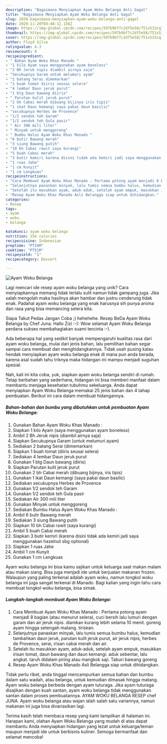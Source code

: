 ```yaml
---
description: "Bagaimana Menyiapkan Ayam Woku Belanga Anti Gagal"
title: "Bagaimana Menyiapkan Ayam Woku Belanga Anti Gagal"
slug: 2658-bagaimana-menyiapkan-ayam-woku-belanga-anti-gagal
date: 2020-11-20T04:48:11.156Z
image: https://img-global.cpcdn.com/recipes/597b9bf7c2df5e58/751x532cq70/ayam-woku-belanga-foto-resep-utama.jpg
thumbnail: https://img-global.cpcdn.com/recipes/597b9bf7c2df5e58/751x532cq70/ayam-woku-belanga-foto-resep-utama.jpg
cover: https://img-global.cpcdn.com/recipes/597b9bf7c2df5e58/751x532cq70/ayam-woku-belanga-foto-resep-utama.jpg
author: Floyd Silva
ratingvalue: 4.3
reviewcount: 8
recipeingredient:
- " Bahan Ayam Woku Khas Manado "
- "1 kilo Ayam saya menggunakan ayam boneless"
- "2 Bh Jeruk nipis diambil airnya saja"
- "Secukupnya Garam untuk melumuri ayam"
- "2 batang Serai dimemarkan"
- "1 buah tomat diiris seusai selera"
- "4 lembar Daun jeruk purut"
- "1 btg Daun bawang diiris"
- " Parutan kulit jeruk purut"
- "2 bh Cabai merah dibuang bijinya iris tipis"
- "1 ikat Daun kemangi saya pakai daun basilic"
- "secukupnya Herbes de Provence"
- "1/2 sendok teh Garam"
- "1/2 sendok teh Gula pasir"
- " Air 300 mili liter"
- " Minyak untuk menggoreng"
- " Bumbu Halus Ayam Woku Khas Manado "
- "6 butir Bawang merah"
- "3 siung Bawang putih"
- "10 bh Cabai rawit saya kurangi"
- "5 buah Cabai merah"
- "3 butir kemiri karena disini tidak ada kemiri jadi saya menggunakan hazelnut sbg optional"
- "1 ruas Jahe"
- "1 cm Kunyit"
- "1 cm Lengkuas"
recipeinstructions:
- "Cara Membuat Ayam Woku Khas Manado : Pertama potong ayam menjadi 8 bagian (atau menurut selera), cuci bersih lalu lumuri dengan garam dan air jeruk nipis. diamkan kurang lebih selama 10 menit. goreng ayam hingga setengah matang. tiriskan."
- "Selanjutnya panaskan minyak, lalu tumis semua bumbu halus, kemudian tambahkan daun jeruk, parutan kulit jeruk purut, air jeruk nipis, herbes de Provence, serai, irisan cabai merah dan air."
- "Setelah itu masukkan ayam, aduk-aduk, setelah ayam empuk, masukkan irisan tomat, daun bawang dan daun kemangi. aduk sebentar, lalu angkat. taruh didalam piring atau mangkok saji. Taburi bawang goreng"
- "Resep Ayam Woku Khas Manado Asli Belangga siap untuk dihidangkan."
categories:
- Resep
tags:
- ayam
- woku
- belanga

katakunci: ayam woku belanga 
nutrition: 254 calories
recipecuisine: Indonesian
preptime: "PT24M"
cooktime: "PT51M"
recipeyield: "1"
recipecategory: Dessert

---
```



![Ayam Woku Belanga](https://img-global.cpcdn.com/recipes/597b9bf7c2df5e58/751x532cq70/ayam-woku-belanga-foto-resep-utama.jpg)

Lagi mencari ide resep ayam woku belanga yang unik? Cara menyiapkannya memang tidak terlalu sulit namun tidak gampang juga. Jika salah mengolah maka hasilnya akan hambar dan justru cenderung tidak enak. Padahal ayam woku belanga yang enak harusnya sih punya aroma dan rasa yang bisa memancing selera kita.

Siapa Takut Pedas Jangan Coba ;) hehehehe. Resep BeDa Ayam Woku Belanga by Chef Juna. Hallo Zizi :-): Wow selamat Ayam Woku Belanga perdana sukses membahagiakan suami tercinta :-).

Ada beberapa hal yang sedikit banyak mempengaruhi kualitas rasa dari ayam woku belanga, mulai dari jenis bahan, lalu pemilihan bahan segar sampai cara membuat dan menghidangkannya. Tidak usah pusing kalau hendak menyiapkan ayam woku belanga enak di mana pun anda berada, karena asal sudah tahu triknya maka hidangan ini mampu menjadi suguhan spesial.


Nah, kali ini kita coba, yuk, siapkan ayam woku belanga sendiri di rumah. Tetap berbahan yang sederhana, hidangan ini bisa memberi manfaat dalam membantu menjaga kesehatan tubuhmu sekeluarga. Anda dapat menyiapkan Ayam Woku Belanga memakai 25 jenis bahan dan 4 tahap pembuatan. Berikut ini cara dalam membuat hidangannya.

<!--inarticleads1-->

##### Bahan-bahan dan bumbu yang dibutuhkan untuk pembuatan Ayam Woku Belanga:

1. Gunakan  Bahan Ayam Woku Khas Manado :
1. Siapkan 1 kilo Ayam (saya menggunakan ayam boneless)
1. Ambil 2 Bh Jeruk nipis (diambil airnya saja)
1. Siapkan Secukupnya Garam (untuk melumuri ayam)
1. Sediakan 2 batang Serai (dimemarkan)
1. Siapkan 1 buah tomat (diiris seusai selera)
1. Sediakan 4 lembar Daun jeruk purut
1. Gunakan 1 btg Daun bawang (diiris)
1. Siapkan  Parutan kulit jeruk purut
1. Gunakan 2 bh Cabai merah (dibuang bijinya, iris tipis)
1. Gunakan 1 ikat Daun kemangi (saya pakai daun basilic)
1. Sediakan secukupnya Herbes de Provence
1. Gunakan 1/2 sendok teh Garam
1. Gunakan 1/2 sendok teh Gula pasir
1. Sediakan  Air 300 mili liter
1. Gunakan  Minyak untuk menggoreng
1. Sediakan  Bumbu Halus Ayam Woku Khas Manado :
1. Ambil 6 butir Bawang merah
1. Sediakan 3 siung Bawang putih
1. Siapkan 10 bh Cabai rawit (saya kurangi)
1. Ambil 5 buah Cabai merah
1. Siapkan 3 butir kemiri (karena disini tidak ada kemiri jadi saya menggunakan hazelnut sbg optional)
1. Siapkan 1 ruas Jahe
1. Ambil 1 cm Kunyit
1. Gunakan 1 cm Lengkuas


Ayam woku belanga ini bisa kamu sajikan untuk keluarga saat makan malam atau makan siang. Bisa juga menjadi ide untuk berjualan makanan frozen. Walaupun yang paling terkenal adalah ayam woku, namun tongkol woku belanga ini juga sangat terkenal di Manado. Bagi kalian yang ingin tahu cara membuat tongkol woku belanga, bisa simak. 

<!--inarticleads2-->

##### Langkah-langkah membuat Ayam Woku Belanga:

1. Cara Membuat Ayam Woku Khas Manado : Pertama potong ayam menjadi 8 bagian (atau menurut selera), cuci bersih lalu lumuri dengan garam dan air jeruk nipis. diamkan kurang lebih selama 10 menit. goreng ayam hingga setengah matang. tiriskan.
1. Selanjutnya panaskan minyak, lalu tumis semua bumbu halus, kemudian tambahkan daun jeruk, parutan kulit jeruk purut, air jeruk nipis, herbes de Provence, serai, irisan cabai merah dan air.
1. Setelah itu masukkan ayam, aduk-aduk, setelah ayam empuk, masukkan irisan tomat, daun bawang dan daun kemangi. aduk sebentar, lalu angkat. taruh didalam piring atau mangkok saji. Taburi bawang goreng
1. Resep Ayam Woku Khas Manado Asli Belangga siap untuk dihidangkan.


Tidak perlu ribet, anda tinggal mencampurkan semua bahan dan bumbu dalam satu wadah, atau belanga, untuk kemudian dimasak hingga matang. Ayam woku belanga berbeda dengan ayam tuturaga. Jika ayam tuturaga disajikan dengan kuah santan, ayam woku belanga tidak menggunakan santan dalam proses pembuatannya. AYAM WOKU BELANGA RESEP chef JUNA. Ayam woku belanga atau wajan ialah salah satu variannya, namun makanan ini juga bisa divariasikan lagi. 

Terima kasih telah membaca resep yang kami tampilkan di halaman ini. Harapan kami, olahan Ayam Woku Belanga yang mudah di atas dapat membantu Anda menyiapkan hidangan yang lezat untuk keluarga/teman maupun menjadi ide untuk berbisnis kuliner. Semoga bermanfaat dan selamat mencoba!
